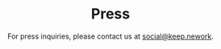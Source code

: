 ---
template: press-page
path: /press
title: Press
subtitle: For press inquiries, please contact us at <a href="mailto:social@keep.network">social@keep.nework</a>.
media_kit_section:
  title: Do you want to write about us?
  subtitle: Find everything you might need in our media kit.
  media_kit:
    icon:
      image: /images/svg/newspaper.svg
      alt: Newspaper icon
    label: Media Kit
    contents:
      - wordmarks
      - logo symbol
      - Color variations
    download_button:
      label: Download
      file: /images/media/KeepMediaKit.zip
press_items_section:
  title: Press Coverage
  press_items:
    - {
      title: "These Bitcoin Users Want DAI and DeFi – Here’s How They Plan to Get It",
      date: 2019-08-16,
      source: "Coindesk",
      excerpt:
        "Leigh Cuen covers Cross-Chain Group’s first-ever Cross-Chain Summit for blockchain interoperability in San Francisco, highlighting the Group’s announcement of tBTC.",
      url:
        "https://www.coindesk.com/these-bitcoin-users-want-dai-and-defi-heres-how-they-plan-to-get-it",
      }
    - {
      title: "Messari adds 11 new Disclosures Registry participants, surpassing 50 members",
      date: 2019-08-20,
      source: "Messari",
      excerpt:
        "Keep has joined the Messari Disclosures Registry as 11 new crypto projects are added. Read Coindesk’s coverage.",
      url:
        "https://messari.io/article/announcement-messari-adds-11-new-disclosures-registry-participants-surpassing-50-members",
      }
    - {
      title: "Announcing tBTC with James Prestwich and Matt Luongo of Cross-Chain Group",
      date: 2019-08-21,
      source: "Wyre Talks Podcast",
      excerpt:
        "Cross-Chain Group founders Matt Luongo and James Prestwich join Wyre hosts Louis Aboud Hogben and Tom Scaria to discuss Bitcoin for DeFi; how tBTC facilitates interoperability and brings Bitcoin to other chains.",
      url:
        "https://wyre-talks.simplecast.com/episodes/ep-47-announcing-tbtc-with-james-prestwich-and-matt-luongo-of-cross-chain-group-tHcZr3jW",
      }
    - {
      title: "Episode 041 - Matt Luongo (Keep)",
      date: 2019-06-17,
      source: "Baselayer Podcast",
      excerpt:
        "David invited Keep Project Lead, Matt Luongo, to join the podcast and discuss privacy, interoperability, and the blockchain space as a whole.",
      url:
        "https://podcasts.apple.com/us/podcast/base-layer-episode-041-matt-luongo-keep/id1445373535?i=1000441792480",
      }
    - {
      title: "Privacy and Scaling EIPs accepted for Ethereum Hard Fork",
      date: 2019-09-04,
      source: "Keep Blog",
      excerpt:
        "With community partners, Keep Network brings privacy-preserving technology to the EVM with EIPs 152 and 1108.",
      url:
        "https://blog.keep.network/privacy-and-scaling-focused-eips-accepted-for-ethereum-istanbul-hard-fork-1a75fe0c4e4a",
      }
    - {
      title: "What’s Needed Now in Interoperability Infrastructure",
      date: 2019-08-30,
      source: "Keep Blog",
      excerpt: "A look back at the first Cross-Chain Summit and DeFi BTC.",
      url:
        "https://blog.keep.network/whats-needed-now-in-interoperability-infrastructure-e968405bbc5c",
      }
    - {
      title: "Bridging Bitcoin and Ethereum",
      date: 2019-08-28,
      source: "Keep Blog",
      excerpt: "Announcing tBTC, the first DApp built on the Keep Network.",
      url: "https://blog.keep.network/bridging-bitcoin-and-ethereum-b2f9923630a7",
      }
    - {
      title: "Keep collaborates with Electric Coin Co., Ethereum Foundation, & Iqlusion to bring interoperability to Zcash",
      date: 2019-08-13,
      source: "Keep Blog",
      excerpt:
        "Together, they are funding the addition of FlyClient proofs in Zcash.",
      url: "https://blog.keep.network/july-roundup-1a1d71e22575",
      }
    - {
      title: "Summa and Keep Partner on Cross-Chain Working Group",
      date: 2019-08-01,
      source: "Keep Blog",
      excerpt:
        "Laura Wallendal shares Keep’s partnership with Summa to form the Cross-Chain Group, a working group and industry resource for technologies, projects, and efforts at the forefront of blockchain interoperability.",
      url:
        "https://blog.keep.network/blockchain-interoperability-working-group-keep-summa-30eb8071f865",
      }
    - {
      title: "Zcon Workshop: “Toward Cross-Chain Interoperability with Zcash”",
      date: 2019-06-23,
      source: "Keep Blog",
      excerpt:
        "Matt Luongo and James Prestwich hosted a workshop at the conference to discuss future economic interoperability between Ethereum and Zcash.",
      url: "https://blog.keep.network/keep-network-june-roundup-db063f305ad9",
      }
    - {
      title: "Speaking at CognitionX Conference in London",
      date: 2019-06-09,
      source: "Keep Blog",
      excerpt:
        "Ecosystem Growth & Innovation Lead Jarrell James joined a panel at CogX discussing adoption challenges, inherently bad actors with centralized companies, secure multi-party computation & real-life, tangible use cases, how data is stored and shared from a centralized corporate perspective and more.",
      url: "https://blog.keep.network/keep-network-june-roundup-db063f305ad9",
      }
    - {
      title: "Keep developers present network component libp2p to IPFS",
      date: 2019-05-06,
      source: "IPFS Youtube Channel",
      excerpt:
        "Piotr Dyraga and Raghav Gulati gave a presentation at an IPFS Weekly Call + Contributor Office Hours on one of the important components of Keep — libp2p.",
      url: "https://www.youtube.com/watch?v=EamY2U2Ohyk",
      }
    - {
      title: "Corbin Pon interviewed by Underscore VC Co-Founder",
      date: 2019-04-23,
      source: "Underscore VC Youtube Channel",
      excerpt:
        "Discussing the future of blockchain, Corbin Pon and Richard Dulude covered the possibilities that Keep enables for public blockchains, different levels of privacy and security, hopes and plans for a safer financial world with ownership certainty, and the top things hindering blockchain.",
      url: "https://www.youtube.com/watch?v=PfwJODGY6yQ",
      }
---